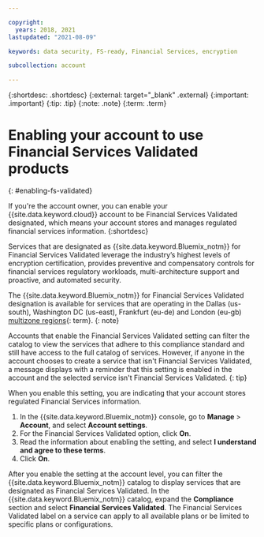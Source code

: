 ```yaml
---

copyright:
  years: 2018, 2021
lastupdated: "2021-08-09"

keywords: data security, FS-ready, Financial Services, encryption

subcollection: account

---
```


{:shortdesc: .shortdesc}
{:external: target="_blank" .external}
{:important: .important}
{:tip: .tip}
{:note: .note}
{:term: .term}


# Enabling your account to use Financial Services Validated products
{: #enabling-fs-validated}

If you're the account owner, you can enable your {{site.data.keyword.cloud}} account to be Financial Services Validated designated, which means your account stores and manages regulated financial services information.
{:shortdesc}

Services that are designated as {{site.data.keyword.Bluemix_notm}} for Financial Services Validated leverage the industry’s highest levels of encryption certification, provides preventive and compensatory controls for financial services regulatory workloads, multi-architecture support and proactive, and automated security.

The {{site.data.keyword.Bluemix_notm}} for Financial Services Validated designation is available for services that are operating in the Dallas (us-south), Washington DC (us-east), Frankfurt (eu-de) and London (eu-gb) [multizone regions](#x9774820){: term}. 
{: note}

Accounts that enable the Financial Services Validated setting can filter the catalog to view the services that adhere to this compliance standard and still have access to the full catalog of services. However, if anyone in the account chooses to create a service that isn't Financial Services Validated, a message displays with a reminder that this setting is enabled in the account and the selected service isn't Financial Services Validated.
{: tip}

When you enable this setting, you are indicating that your account stores regulated Financial Services information. 

1. In the {{site.data.keyword.Bluemix_notm}} console, go to **Manage** > **Account**, and select **Account settings**.
2. For the Financial Services Validated option, click **On**.
3. Read the information about enabling the setting, and select **I understand and agree to these terms**.
4. Click **On**.

After you enable the setting at the account level, you can filter the {{site.data.keyword.Bluemix_notm}} catalog to display services that are designated as Financial Services Validated. In the {{site.data.keyword.Bluemix_notm}} catalog, expand the **Compliance** section and select **Financial Services Validated**. The Financial Services Validated label on a service can apply to all available plans or be limited to specific plans or configurations.
